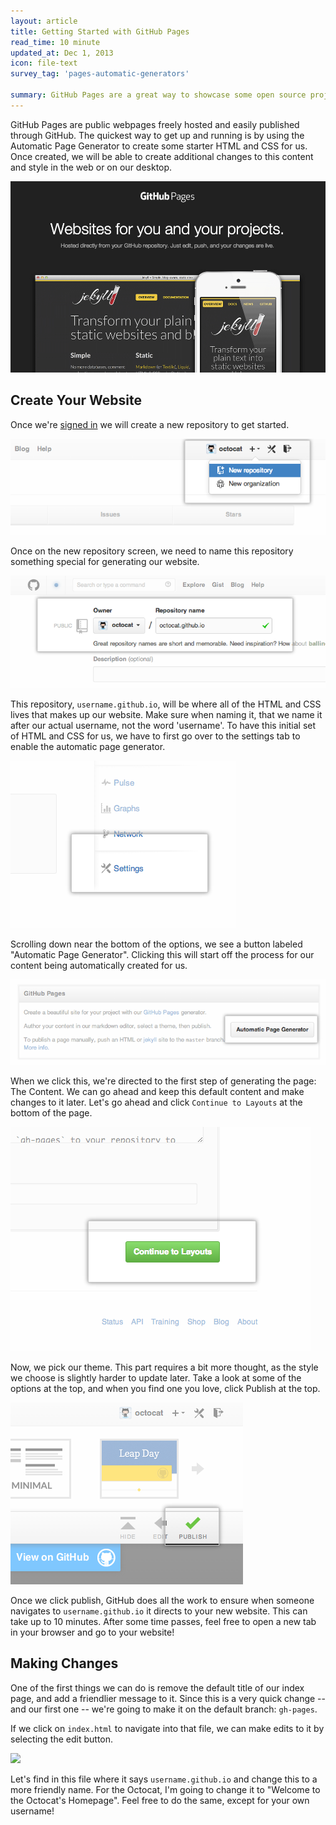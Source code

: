 ```yaml
---
layout: article
title: Getting Started with GitHub Pages
read_time: 10 minute
updated_at: Dec 1, 2013
icon: file-text
survey_tag: 'pages-automatic-generators'

summary: GitHub Pages are a great way to showcase some open source projects, host a blog, or even a resume. This guide will help get you started on creating your next website.
---
```


<a id="intro" title="Intro" class="toc-item"></a>
GitHub Pages are public webpages freely hosted and easily published through GitHub. The quickest way to get up and running is by using the Automatic Page Generator to create some starter HTML and CSS for us. Once created, we will be able to create additional changes to this content and style in the web or on our desktop.

![pages-home-page](pages-home-page.png)

<a id="setup" title="Create Your Website" class="toc-item"></a>

## Create Your Website

Once we're <a href="https://github.com/login" target="_blank">signed in</a> we will create a new repository to get started.

![](create-new-repo-button.png)

Once on the new repository screen, we need to name this repository something special for generating our website.

![](create-new-repo-screen.png)

This repository, `username.github.io`, will be where all of the HTML and CSS lives that makes up our website. Make sure when naming it, that we name it after our actual username, not the word 'username'. To have this initial set of HTML and CSS for us, we have to first go over to the settings tab to enable the automatic page generator.

![](settings-tab.png)

Scrolling down near the bottom of the options, we see a button labeled "Automatic Page Generator". Clicking this will start off the process for our content being automatically created for us.

![](automatic-page-generator.png)

When we click this, we're directed to the first step of generating the page: The Content. We can go ahead and keep this default content and make changes to it later. Let's go ahead and click `Continue to Layouts` at the bottom of the page.

![](continue-to-layout.png)

Now, we pick our theme. This part requires a bit more thought, as the style we choose is slightly harder to update later. Take a look at some of the options at the top, and when you find one you love, click Publish at the top.

![](selection-of-layout-publish.png)

Once we click publish, GitHub does all the work to ensure when someone navigates to `username.github.io` it directs to your new website. This can take up to 10 minutes. After some time passes, feel free to open a new tab in your browser and go to your website!

<a id="changes" title="Making Changes" class="toc-item"></a>

## Making Changes

One of the first things we can do is remove the default title of our index page, and add a friendlier message to it. Since this is a very quick change -- and our first one -- we're going to make it on the default branch: `gh-pages`.

If we click on `index.html` to navigate into that file, we can make edits to it by selecting the edit button.

![](edit-index-page.png)

Let's find in this file where it says `username.github.io` and change this to a more friendly name. For the Octocat, I'm going to change it to "Welcome to the Octocat's Homepage". Feel free to do the same, except for your own username!
